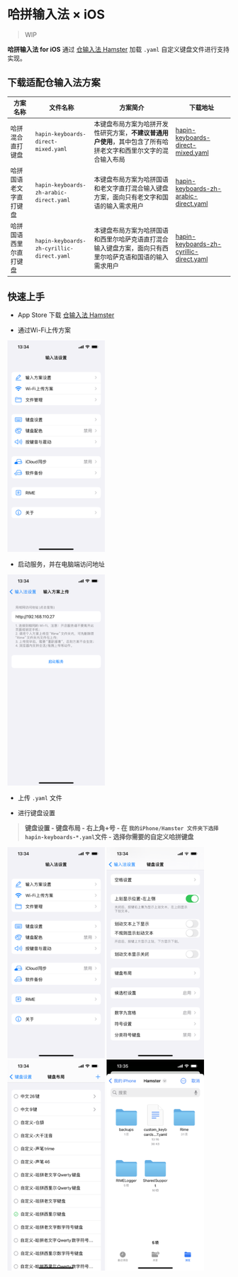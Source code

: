 # 哈拼输入法 × iOS

> WIP

**哈拼输入法 for iOS** 通过 [仓输入法 Hamster](https://github.com/imfuxiao/Hamster) 加载 `.yaml` 自定义键盘文件进行支持实现。

## 下载适配仓输入法方案

| 方案名称               | 文件名称                                  | 方案简介                                                                                                       | 下载地址                                                                                                                  |
| ---------------------- | ----------------------------------------- | -------------------------------------------------------------------------------------------------------------- | ------------------------------------------------------------------------------------------------------------------------- |
| 哈拼混合直打键盘       | `hapin-keyboards-direct-mixed.yaml`       | 本键盘布局方案为哈拼开发性研究方案，**不建议普通用户使用**，其中包含了所有哈拼老文字和西里尔文字的混合输入布局 | [hapin-keyboards-direct-mixed.yaml](https://ghproxy.net/https://raw.githubusercontent.com/ha-pin/hapin-for-hamster/gh-pages/hapin-keyboards-direct-mixed.yaml)             |
| 哈拼国语老文字直打键盘 | `hapin-keyboards-zh-arabic-direct.yaml`   | 本键盘布局方案为哈拼国语和老文字直打混合输入键盘方案，面向只有老文字和国语的输入需求用户                       | [hapin-keyboards-zh-arabic-direct.yaml](https://ghproxy.net/https://raw.githubusercontent.com/ha-pin/hapin-for-hamster/gh-pages/hapin-keyboards-zh-arabic-direct.yaml)     |
| 哈拼国语西里尔直打键盘 | `hapin-keyboards-zh-cyrillic-direct.yaml` | 本键盘布局方案为哈拼国语和西里尔哈萨克语直打混合输入键盘方案，面向只有西里尔哈萨克语和国语的输入需求用户       | [hapin-keyboards-zh-cyrillic-direct.yaml](https://ghproxy.net/https://raw.githubusercontent.com/ha-pin/hapin-for-hamster/gh-pages/hapin-keyboards-zh-cyrillic-direct.yaml) |

## 快速上手

- App Store 下载 [仓输入法 Hamster](https://apps.apple.com/cn/app/%E4%BB%93%E8%BE%93%E5%85%A5%E6%B3%95/id6446617683?itsct=apps_box_badge&amp;itscg=30200)

- 通过Wi-Fi上传方案

<img alt="img" src="/hamster/IMG_1718.png" style="width:220px;display:inline;" />

- 启动服务，并在电脑端访问地址

<img alt="img" src="/hamster/IMG_1719.png" style="width:220px;display:inline;" />

- 上传 `.yaml` 文件

- 进行键盘设置

> **键盘设置 - 键盘布局 - 右上角+号 - 在 `我的iPhone/Hamster 文件夹下选择` `hapin-keyboards-*.yaml`文件 - 选择你需要的自定义哈拼键盘**

<img alt="img" src="/hamster/IMG_1718.png" style="width:220px;display:inline;" />

<img alt="img" src="/hamster/IMG_1720.png" style="width:220px;display:inline;" />

<img alt="img" src="/hamster/IMG_1721.png" style="width:220px;display:inline;" />

<img alt="img" src="/hamster/IMG_1722.png" style="width:220px;display:inline;" />
